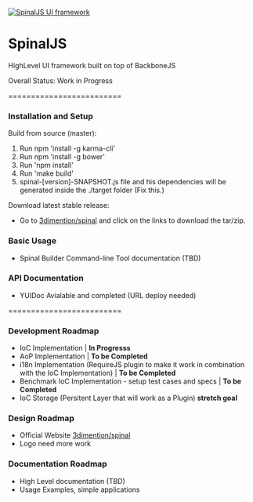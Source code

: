  [![SpinalJS UI framework](http://3dimention.github.io/spinal/images/logo.png)](http://3dimention.github.io/spinal)

# SpinalJS

HighLevel UI framework built on top of BackboneJS

Overall Status: Work in Progress

=========================

### Installation and Setup

Build from source (master):

1. Run npm 'install -g karma-cli'
2. Run npm 'install -g bower'
1. Run 'npm install'
2. Run 'make build'
3. spinal-[version]-SNAPSHOT.js file and his dependencies will be generated inside the ./target folder (Fix this.)

Download latest stable release:

* Go to [3dimention/spinal](http://3dimention.github.io/spinal) and click on the links to download the tar/zip.

### Basic Usage

* Spinal Builder Command-line Tool documentation (TBD)

### API Documentation

* YUIDoc Avialable and completed (URL deploy needed)

=========================

### Development Roadmap

* IoC Implementation | <b>In Progresss</b>
* AoP Implementation | <b>To be Completed</b>
* i18n Implementation (RequireJS plugin to make it work in combination with the IoC Implementation) | <b>To be Completed</b>
* Benchmark IoC Implementation - setup test cases and specs | <b>To be Completed</b>
* IoC Storage (Persitent Layer that will work as a Plugin) <b>stretch goal</b>

### Design Roadmap

* Official Website [3dimention/spinal](http://3dimention.github.io/spinal)
* Logo need more work

### Documentation Roadmap

* High Level documentation (TBD)
* Usage Examples, simple applications
